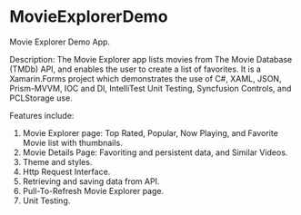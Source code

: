 # MovieExplorerDemo

Movie Explorer Demo App.

Description: The Movie Explorer app lists movies from The Movie Database (TMDb) API, and enables the user to create a list of favorites. It is a
Xamarin.Forms project which demonstrates the use of C#, XAML, JSON, Prism-MVVM, IOC and DI, IntelliTest Unit Testing, Syncfusion Controls, and PCLStorage use.

Features include:
  1. Movie Explorer page: Top Rated, Popular, Now Playing, and Favorite Movie list with thumbnails.
  2. Movie Details Page: Favoriting and persistent data, and Similar Videos.
  3. Theme and styles.
  4. Http Request Interface.
  5. Retrieving and saving data from API.
  6. Pull-To-Refresh Movie Explorer page.
  7. Unit Testing.
